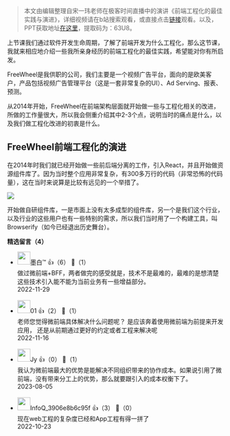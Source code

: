 > 本文由编辑整理自宋一玮老师在极客时间直播中的演讲《前端工程化的最佳实践与演进》，详细视频请在b站搜索观看，或直接点击[链接](https://www.bilibili.com/video/BV1Va411G7Wc/?spm_id_from=333.337.search-card.all.click&vd_source=9a6de1dbe4831e63618355e534516ee4)观看。以及，PPT获取地址[在这里](https://pan.baidu.com/s/1Qz-rT_3kJJ-p9zd1RC0F8A?pwd=63U8)，提取码为：63U8。

上节课我们通过软件开发生命周期，了解了前端开发为什么工程化，那么这节课，我就来相应地介绍一些我所亲身经历的前端工程化的最佳实践，希望能对你有所启发。

FreeWheel是我供职的公司，我们主要是一个视频广告平台，面向的是欧美客户，产品包括视频广告管理平台（这是一套非常复杂的UI）、Ad Serving、报表、预测。

从2014年开始，FreeWheel在前端架构层面就开始做一些与工程化相关的改进，所做的工作量很大，所以我会侧重介绍其中2-3个点，说明当时的痛点是什么，以及我们做工程化改进的初衷是什么。

## FreeWheel前端工程化的演进

在2014年时我们就已经开始做一些前后端分离的工作，引入React，并且开始做资源组件库了。因为当时整个应用非常复杂，有300多万行的代码（非常恐怖的代码量），这在当时来说算是比较有远见的一个举措了。

![](https://static001.geekbang.org/resource/image/2d/78/2ded43473122efce64679c2d304f0478.jpg?wh=2284x1225)

开始做自研组件库，一是市面上没有太多成型的组件库，另一个是我们这个行业，以及行业的这些用户也有一些特别的需求，所以我们当时用了一个构建工具，叫Browserify（如今已经退出历史舞台）。
<div><strong>精选留言（4）</strong></div><ul>
<li><img src="https://static001.geekbang.org/account/avatar/00/15/21/8c/e7241683.jpg" width="30px"><span>墨白™</span> 👍（6） 💬（1）<div>做过微前端+BFF，两者做完的感受就是，技术不是最难的，最难的是想清楚这些技术引入能不能为当前业务有一些增益部分。</div>2022-11-29</li><br/><li><img src="https://static001.geekbang.org/account/avatar/00/11/19/64/6f2b7b86.jpg" width="30px"><span>01</span> 👍（2） 💬（1）<div>老师您觉得微前端具体解决什么问题呢？ 是应该奔着使用微前端为前提来开发应用， 还是从前期通过更好的约定或者工程来解决呢</div>2022-11-16</li><br/><li><img src="https://static001.geekbang.org/account/avatar/00/0f/ac/f0/5d52d73e.jpg" width="30px"><span>Jy</span> 👍（0） 💬（1）<div>我认为微前端最大的优势是能解决不同组织带来的协作成本。如果说引用了微前端，没有带来分工上的优势，那么就要跟引入的成本权衡下了。</div>2023-08-05</li><br/><li><img src="http://thirdwx.qlogo.cn/mmopen/vi_32/Q0j4TwGTfTJnRUibp7LV1l6RA5E8BcLjwLIaOoQxyicM3iaZXcPrJPdMkGmvFHWxBV6sbib7FQK6YMaOdKo6oiaBRaA/132" width="30px"><span>InfoQ_3906e8b6c95f</span> 👍（3） 💬（0）<div>现在web工程的复杂度已经和App工程有得一拼了</div>2022-10-23</li><br/>
</ul>